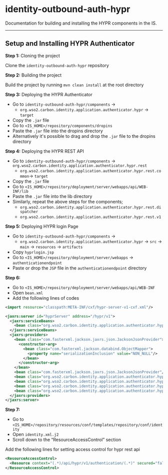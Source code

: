 # identity-outbound-auth-hypr

Documentation for building and installing the HYPR components in the IS.

---

## Setup and Installing HYPR Authenticator

**Step 1:** Cloning the project

Clone the `identity-outbound-auth-hypr` repository

**Step 2:** Building the project

Build the project by running `mvn clean install` at the root directory

**Step 3:** Deploying the HYPR Authenticator

- Go to `identity-outbound-auth-hypr/components` →
    - `org.wso2.carbon.identity.application.authenticator.hypr` → `target`
- Copy the `.jar` file
- Go to `<IS_HOME>/repository/components/dropins`
- Paste the `.jar` file into the dropins directory
- Alternatively it's possible to drag and drop the `.jar` file to the dropins directory

**Step 4:** Deploying the HYPR REST API
- Go to `identity-outbound-auth-hypr/components` → `org.wso2.carbon.identity.application.authenticator.hypr.rest`
    - `org.wso2.carbon.identity.application.authenticator.hypr.rest.common`→ `target`
- Copy the `.jar` file
- Go to `<IS_HOME>/repository/deployment/server/webapps/api/WEB-INF/lib`
- Paste the `.jar` file into the lib directory
- Similarly, repeat the above steps for the components;
    - `org.wso2.carbon.identity.application.authenticator.hypr.rest.dispatcher`
    - `org.wso2.carbon.identity.application.authenticator.hypr.rest.v1`

**Step 5:** Deploying HYPR login Page
- Go to `identity-outbound-auth-hypr/components` →
    - `org.wso2.carbon.identity.application.authenticator.hypr` → `src` → `main` → `resources` → `artifacts`
- Copy `hyprlogin.jsp`
- Go to `<IS_HOME>/repository/deployment/server/webapps` → `authenticationendpoint`
- Paste or drop the `JSP` file in the `authenticationendpoint` directory

**Step 6:**
- Go to `<IS_HOME>/repository/deployment/server/webapps/api/WEB-INF`
- Open `bean.xml`
- Add the following lines of codes

```xml
<import resource="classpath:META-INF/cxf/hypr-server-v1-cxf.xml"/>
```
```xml
<jaxrs:server id="hyprServer" address="/hypr/v1">
  <jaxrs:serviceBeans>
    <bean class="org.wso2.carbon.identity.application.authenticator.hypr.rest.v1.AuthenticationApi"/>
  </jaxrs:serviceBeans>
  <jaxrs:providers>
    <bean class="com.fasterxml.jackson.jaxrs.json.JacksonJsonProvider">
      <constructor-arg>
        <bean class="com.fasterxml.jackson.databind.ObjectMapper">
          <property name="serializationInclusion" value="NON_NULL"/>
        </bean>
      </constructor-arg>
    </bean>
    <bean class="com.fasterxml.jackson.jaxrs.json.JacksonJsonProvider"/>
    <bean class="org.wso2.carbon.identity.application.authenticator.hypr.rest.dispatcher.JsonProcessingExceptionMapper"/>
    <bean class="org.wso2.carbon.identity.application.authenticator.hypr.rest.dispatcher.APIErrorExceptionMapper"/>
    <bean class="org.wso2.carbon.identity.application.authenticator.hypr.rest.dispatcher.InputValidationExceptionMapper"/>
    <bean class="org.wso2.carbon.identity.application.authenticator.hypr.rest.dispatcher.DefaultExceptionMapper"/>
  </jaxrs:providers>
</jaxrs:server>
```

**Step 7:**
- Go to `<IS_HOME>/repository/resources/conf/templates/repository/conf/identity`
- Open `identity.xml.j2`
- Scroll down to the “ResourceAccessControl” section

Add the following lines for setting access control for hypr rest api
```xml
<ResourceAccessControl>
  <Resource context="(.*)/api/hypr/v1/authentication/(.*)" secured="false" http-method="GET"/>
</ResourceAccessControl>
```
